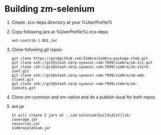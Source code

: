# Building zm-selenium

1. Create .zcs-deps directory at your %UserProfile%

2. Copy following jars at %UserProfile%/.zcs-deps
    ```
    ant-contrib-1.0b1.jar
    ```

3. Clone following git repos:
    ```
    git clone https://git@github.com:Zimbra/zimbra-package-stub.git
    git clone ssh://git@stash.corp.synacor.com:7999/zimbra/zm-zcs.git
    git clone ssh://git@stash.corp.synacor.com:7999/zimbra/zm-store-conf.git
    git clone ssh://git@stash.corp.synacor.com:7999/zimbra/zm-web-client.git
    git clone ssh://git@stash.corp.synacor.com:7999/zimbra/zm-zimlets.git
    ```

4. Clone zm-common and zm-native and do a publish-local for both repos.

5. ant jar

    ```
    It will create 3 jars at ..\zm-selenium\build\dist\lib:
    coverage.jar
    resources.jar
    zimbraselenium.jar